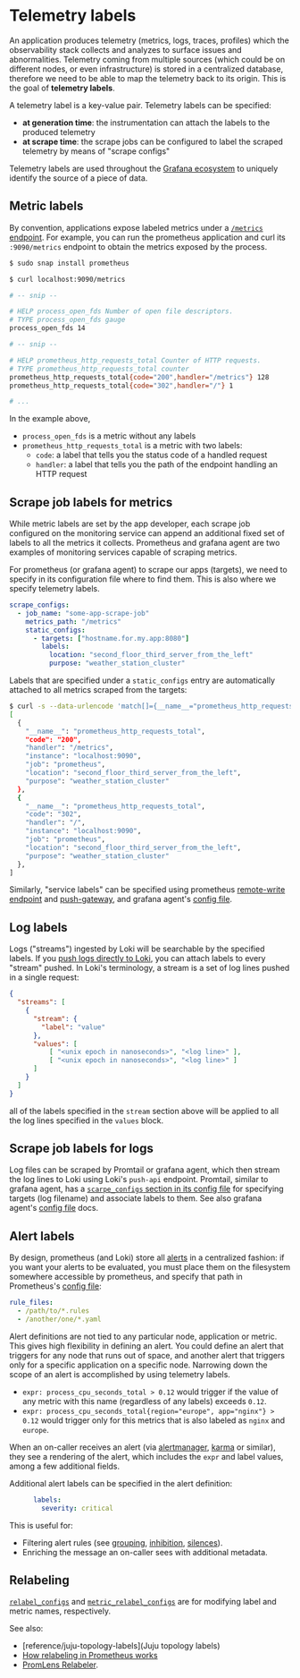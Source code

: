 # Telemetry labels

An application produces telemetry (metrics, logs, traces, profiles) which the observability stack collects and analyzes to surface issues and abnormalities. Telemetry coming from multiple sources (which could be on different nodes, or even infrastructure) is stored in a centralized database, therefore we need to be able to map the telemetry back to its origin.
This is the goal of **telemetry labels**.

A telemetry label is a key-value pair. Telemetry labels can be specified:
- **at generation time**: the instrumentation can attach the labels to the produced telemetry
- **at scrape time**: the scrape jobs can be configured to label the scraped telemetry by means of "scrape configs"

Telemetry labels are used throughout the [Grafana ecosystem](https://grafana.com/oss/) to uniquely identify the source of a piece of data.

## Metric labels

By convention, applications expose labeled metrics under a [`/metrics` endpoint](https://github.com/prometheus/OpenMetrics/blob/main/specification/OpenMetrics.md).
For example, you can run the prometheus application and curl its `:9090/metrics` endpoint to obtain the metrics exposed by the process.

```bash
$ sudo snap install prometheus

$ curl localhost:9090/metrics

# -- snip --

# HELP process_open_fds Number of open file descriptors.
# TYPE process_open_fds gauge
process_open_fds 14

# -- snip --

# HELP prometheus_http_requests_total Counter of HTTP requests.
# TYPE prometheus_http_requests_total counter
prometheus_http_requests_total{code="200",handler="/metrics"} 128
prometheus_http_requests_total{code="302",handler="/"} 1

# ...
```

In the example above,
- `process_open_fds` is a metric without any labels
- `prometheus_http_requests_total` is a metric with two labels: 
  - `code`: a label that tells you the status code of a handled request 
  - `handler`: a label that tells you the path of the endpoint handling an HTTP request

## Scrape job labels for metrics

While metric labels are set by the app developer, each scrape job configured on the monitoring service can append an additional fixed set of labels to all the metrics it collects.
Prometheus and grafana agent are two examples of monitoring services capable of scraping metrics.

For prometheus (or grafana agent) to scrape our apps (targets), we need to specify in its configuration file where to find them. This is also where we specify telemetry labels.

```yaml
scrape_configs:
  - job_name: "some-app-scrape-job"
    metrics_path: "/metrics"
    static_configs:
      - targets: ["hostname.for.my.app:8080"]
        labels:
          location: "second_floor_third_server_from_the_left"
          purpose: "weather_station_cluster"
```

Labels that are specified under a `static_configs` entry are automatically attached to all metrics scraped from the targets:

```bash
$ curl -s --data-urlencode 'match[]={__name__="prometheus_http_requests_total"}' localhost:9090/api/v1/series | jq '.data'
[
  {
    "__name__": "prometheus_http_requests_total",
    "code": "200",
    "handler": "/metrics",
    "instance": "localhost:9090",
    "job": "prometheus",
    "location": "second_floor_third_server_from_the_left",
    "purpose": "weather_station_cluster"
  },
  {
    "__name__": "prometheus_http_requests_total",
    "code": "302",
    "handler": "/",
    "instance": "localhost:9090",
    "job": "prometheus",
    "location": "second_floor_third_server_from_the_left",
    "purpose": "weather_station_cluster"
  },
]
```

Similarly, "service labels" can be specified using prometheus [remote-write endpoint](https://prometheus.io/docs/prometheus/latest/querying/api/#remote-write-receiver) and [push-gateway](https://github.com/prometheus/pushgateway/blob/master/README.md#use-it), and grafana agent's [config file](https://grafana.com/docs/agent/latest/static/configuration/metrics-config/).


## Log labels
Logs ("streams") ingested by Loki will be searchable by the specified labels.
If you [push logs directly to Loki](https://grafana.com/docs/loki/latest/reference/loki-http-api/#ingest-logs), you can attach labels to every "stream" pushed.
In Loki's terminology, a stream is a set of log lines pushed in a single request:
```json
{
  "streams": [
    {
      "stream": {
        "label": "value"
      },
      "values": [
          [ "<unix epoch in nanoseconds>", "<log line>" ],
          [ "<unix epoch in nanoseconds>", "<log line>" ]
      ]
    }
  ]
}
```

all of the labels specified in the `stream` section above will be applied to all the log lines specified in the `values` block.


## Scrape job labels for logs
Log files can be scraped by Promtail or grafana agent, which then stream the log lines to Loki using Loki's `push-api` endpoint.
Promtail, similar to grafana agent, has a [`scarpe_configs` section in its config file](https://grafana.com/docs/loki/latest/send-data/promtail/configuration/#scrape_configs) for specifying targets (log filename) and associate labels to them.
See also grafana agent's [config file](https://grafana.com/docs/agent/latest/static/configuration/logs-config/) docs.


## Alert labels
By design, prometheus (and Loki) store all [alerts](https://prometheus.io/docs/prometheus/latest/configuration/alerting_rules/) in a centralized fashion: if you want your alerts to be evaluated, you must place them on the filesystem somewhere accessible by prometheus, and specify that path in Prometheus's [config file](https://prometheus.io/docs/prometheus/latest/configuration/configuration/#configuration-file):

```yaml
rule_files:
  - /path/to/*.rules
  - /another/one/*.yaml
```

Alert definitions are not tied to any particular node, application or metric.
This gives high flexibility in defining an alert. You could define an alert that triggers for any node that runs out of space, and another alert that triggers only for a specific application on a specific node. Narrowing down the scope of an alert is accomplished by using telemetry labels.

- `expr: process_cpu_seconds_total > 0.12`  would trigger if the value of any metric with this name (regardless of any labels) exceeds `0.12`.
- `expr: process_cpu_seconds_total{region="europe", app="nginx"} > 0.12`  would trigger only for this metrics that is also labeled as `nginx` and `europe`.

When an on-caller receives an alert (via [alertmanager](https://prometheus.io/docs/alerting/latest/alertmanager/), [karma](https://github.com/prymitive/karma) or similar), they see a rendering of the alert, which includes the `expr` and label values, among a few additional fields.

Additional alert labels can be specified in the alert definition:
```yaml
      labels:
        severity: critical
```

This is useful for:
- Filtering alert rules (see [grouping](https://prometheus.io/docs/alerting/latest/alertmanager/#grouping), [inhibition](https://prometheus.io/docs/alerting/latest/alertmanager/#inhibition), [silences](https://prometheus.io/docs/alerting/latest/alertmanager/#silences)).
- Enriching the message an on-caller sees with additional metadata.


## Relabeling
[`relabel_configs`](https://prometheus.io/docs/prometheus/latest/configuration/configuration/#relabel_config) and [`metric_relabel_configs`](https://prometheus.io/docs/prometheus/latest/configuration/configuration/#metric_relabel_configs) are for modifying label and metric names, respectively.

See also:
- [reference/juju-topology-labels](Juju topology labels)
- [How relabeling in Prometheus works](https://grafana.com/blog/2022/03/21/how-relabeling-in-prometheus-works)
- [PromLens Relabeler](https://relabeler.promlabs.com/).
